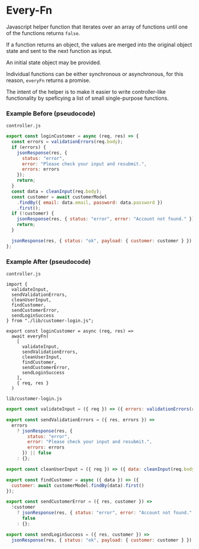 Every-Fn
========

Javascript helper function that iterates over an array of functions until one of the functions returns `false`.

If a function returns an object, the values are merged into the original object state and sent to the next function as input.

An initial state object may be provided.

Individual functions can be either synchronous or asynchronous, for this reason, `everyFn` returns a promise.

The intent of the helper is to make it easier to write controller-like functionality by speficying a list of small single-purpose functions.

### Example Before (pseudocode)
`controller.js`
```javascript
export const loginCustomer = async (req, res) => {
  const errors = validationErrors(req.body);
  if (errors) {
    jsonResponse(res, {
      status: "error",
      error: "Please check your input and resubmit.",
      errors: errors
    });
    return;
  }
  const data = cleanInput(req.body);
  const customer = await customerModel
    .findBy({ email: data.email, password: data.password })
    .first();
  if (!customer) {
    jsonResponse(res, { status: "error", error: "Account not found." });
    return;
  }

  jsonResponse(res, { status: "ok", payload: { customer: customer } });
};
```

### Example After (pseudocode)
`controller.js`
```
import {
  validateInput,
  sendValidationErrors,
  cleanUserInput,
  findCustomer,
  sendCustomerError,
  sendLoginSuccess
} from "./lib/customer-login.js";

export const loginCustomer = async (req, res) =>
  await everyFn(
    [
      validateInput,
      sendValidationErrors,
      cleanUserInput,
      findCustomer,
      sendCustomerError,
      sendLoginSuccess
    ],
    { req, res }
  )
```

`lib/customer-login.js`
```javascript
export const validateInput = ({ req }) => ({ errors: validationErrors(req.body) });

export const sendValidationErrors = ({ res, errors }) =>
  errors
    ? jsonResponse(res, {
        status: "error",
        error: "Please check your input and resubmit.",
        errors: errors
      }) || false
    : {};

export const cleanUserInput = ({ req }) => ({ data: cleanInput(req.body) });

export const findCustomer = async ({ data }) => ({
  customer: await customerModel.findBy(data).first()
});

export const sendCustomerError = ({ res, customer }) =>
  !customer
    ? jsonResponse(res, { status: "error", error: "Account not found." }) ||
      false
    : {};

export const sendLoginSuccess = ({ res, customer }) =>
  jsonResponse(res, { status: "ok", payload: { customer: customer } });
```



